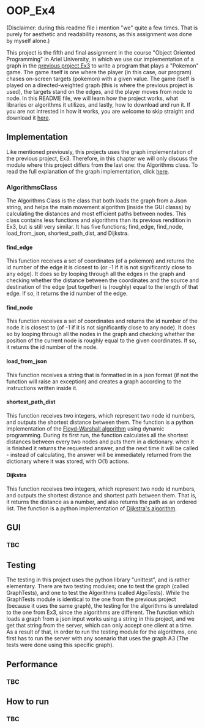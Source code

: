 # OOP_Ex4
(Disclaimer: during this readme file i mention "we" quite a few times. That is purely for aesthetic and readability reasons, as this assignment was done by myself alone.)

This project is the fifth and final assignment in the course "Object Oriented Programming" in Ariel University, in which we use our implementation of a graph in the [previous project Ex3](https://github.com/danielzk107/OOP_Ex3) to write a program that plays a "Pokemon" game. The game itself is one where the player (in this case, our program) chases on-screen targets (pokemon) with a given value. The game itself is played on a directed-weighted graph (this is where the previous project is used), the targets stand on the edges, and the player moves from node to node. In this README file, we will learn how the project works, what libraries or algorithms it utilizes, and lastly, how to download and run it. If you are not intrested in how it works, you are welcome to skip straight and download it [here](https://www.youtube.com/watch?v=2ocykBzWDiM&t=0s).

## Implementation

Like mentioned previously, this projects uses the graph implementation of the previous project, Ex3. Therefore, in this chapter we will only discuss the module where this project differs from the last one: the Algorithms class. To read the full explanation of the graph implementation, click [here](https://github.com/danielzk107/OOP_Ex3#implementation). 

### AlgorithmsClass

The Algorithms Class is the class that both loads the graph from a Json string, and helps the main movement algorithm (inside the GUI classs) by calculating the distances and most efficient paths between nodes. This class contains less functions and algorithms than its previous rendition in Ex3, but is still very similar. It has five functions; find_edge, find_node, load_from_json, shortest_path_dist, and Dijkstra.

#### find_edge

This function receives a set of coordinates (of a pokemon) and returns the id number of the edge it is closest to (or -1 if it is not significantly close to any edge). 
It does so by looping through all the edges in the graph and checking whether the distance between the coordinates and the source and destination of the edge (put together) is (roughly) equal to the length of that edge. If so, it returns the id number of the edge.

#### find_node

This function receives a set of coordinates and returns the id number of the node it is closest to (of -1 if it is not significantly close to any node).
It does so by looping through all the nodes in the graph and checking whether the position of the current node is roughly equal to the given coordinates. If so, it returns the id number of the node.

#### load_from_json

This function receives a string that is formatted in in a json format (if not the function will raise an exception) and creates a graph according to the instructions written inside it.

#### shortest_path_dist

This function receives two integers, which represent two node id numbers, and outputs the shortest distance between them. The function is a python implementation of the [Floyd-Warshall algorithm](https://en.wikipedia.org/wiki/Floyd%E2%80%93Warshall_algorithm) using dynamic programming. During its first run, the function calculates all the shortest distances between every two nodes and puts them in a dictionary. when it is finished it returns the requested answer, and the next time it will be called - instead of calculating, the answer will be immediately returned from the dictionary where it was stored, with O(1) actions.

#### Dijkstra

This function receives two integers, which represent two node id numbers, and outputs the shortest distance and shortest path between them. That is, it returns the distance as a number, and also returns the path as an ordered list. The function is a python implementation of [Dijkstra's algorithm](https://en.wikipedia.org/wiki/Dijkstra%27s_algorithm).


## GUI




### TBC

## Testing

The testing in this project uses the python library "unittest", and is rather elementary. There are two testing modules; one to test the graph (called GraphTests), and one to test the Algorithms (called AlgoTests). While the GraphTests module is identical to the one from the previous project (because it uses the same graph), the testing for the algorithms is unrelated to the one from Ex3, since the algorithms are different. The function which loads a graph from a json input works using a string in this project, and we get that string from the server, which can only accept one client at a time. As a result of that, in order to run the testing module for the algorithms, one first has to run the server with any scenario that uses the graph A3 (The tests were done using this specific graph). 

## Performance

### TBC

## How to run

### TBC
